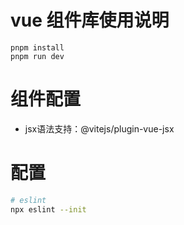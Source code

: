 # vue 组件库使用说明
```
pnpm install 
pnpm run dev
```
# 组件配置
- jsx语法支持：@vitejs/plugin-vue-jsx
# 配置
```bash
# eslint
npx eslint --init
```

